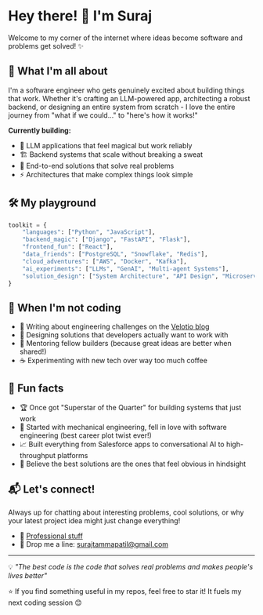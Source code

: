 # Hey there! 👋 I'm Suraj

Welcome to my corner of the internet where ideas become software and problems get solved! ✨

## 🚀 What I'm all about

I'm a software engineer who gets genuinely excited about building things that work. Whether it's crafting an LLM-powered app, architecting a robust backend, or designing an entire system from scratch - I love the entire journey from "what if we could..." to "here's how it works!" 

**Currently building:**
- 🤖 LLM applications that feel magical but work reliably
- 🏗️ Backend systems that scale without breaking a sweat  
- 🔧 End-to-end solutions that solve real problems
- ⚡ Architectures that make complex things look simple

## 🛠️ My playground

```python
toolkit = {
    "languages": ["Python", "JavaScript"],
    "backend_magic": ["Django", "FastAPI", "Flask"],
    "frontend_fun": ["React"],
    "data_friends": ["PostgreSQL", "Snowflake", "Redis"],
    "cloud_adventures": ["AWS", "Docker", "Kafka"],
    "ai_experiments": ["LLMs", "GenAI", "Multi-agent Systems"],
    "solution_design": ["System Architecture", "API Design", "Microservices"]
}
```

## 🌱 When I'm not coding

- 📝 Writing about engineering challenges on the [Velotio blog](https://www.velotio.com/engineering-blog/)
- 🎯 Designing solutions that developers actually want to work with
- 🤝 Mentoring fellow builders (because great ideas are better when shared!)
- ☕ Experimenting with new tech over way too much coffee

## 🎯 Fun facts

- 🏆 Once got "Superstar of the Quarter" for building systems that just work
- 🔧 Started with mechanical engineering, fell in love with software engineering (best career plot twist ever!)
- 📈 Built everything from Salesforce apps to conversational AI to high-throughput platforms
- 🚀 Believe the best solutions are the ones that feel obvious in hindsight

## 📬 Let's connect!

Always up for chatting about interesting problems, cool solutions, or why your latest project idea might just change everything!

- 💼 [Professional stuff](https://www.linkedin.com/in/suraj-patil-a09086176)
- 📧 Drop me a line: surajtammapatil@gmail.com

---

💡 *"The best code is the code that solves real problems and makes people's lives better"*

⭐ If you find something useful in my repos, feel free to star it! It fuels my next coding session 😊

<!---
surajpatildev/surajpatildev is a ✨ special ✨ repository because its `README.md` (this file) appears on your GitHub profile.
You can click the Preview link to take a look at your changes.
--->
